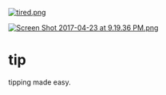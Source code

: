 
[![tired.png](https://s22.postimg.org/cmwexken5/tired.png)](https://postimg.org/image/oorsrpnvh/)

[![Screen Shot 2017-04-23 at 9.19.36 PM.png](https://s18.postimg.org/gi8hqzv95/Screen_Shot_2017-04-23_at_9.19.36_PM.png)](https://postimg.org/image/q2s4dvkl1/)
# tip
tipping made easy.
